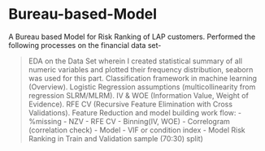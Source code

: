 # Bureau-based-Model
A Bureau based Model for Risk Ranking of LAP customers.
Performed the following processes on the financial data set-
>  EDA on the Data Set wherein I created statistical summary of all numeric variables and plotted their frequency distribution, seaborn was used for this part.
>  Classification framework in machine learning (Overview).
>  Logistic Regression assumptions (multicollinearity from regression SLRM/MLRM).
>  IV & WOE (Information Value, Weight of Evidence).
>  RFE CV (Recursive Feature Elimination with Cross Validations).
>  Feature Reduction and model building work flow: 
    - %missing
    - NZV
    - RFE CV
    - Binning(IV, WOE)
    - Correlogram (correlation check)
    - Model 
    - VIF or condition index
    - Model Risk Ranking in Train and Validation sample
      (70:30) split)
